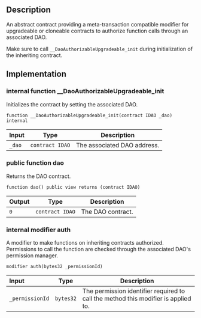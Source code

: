 ## Description

An abstract contract providing a meta-transaction compatible modifier for upgradeable or cloneable contracts to authorize function calls through an associated DAO.

Make sure to call `__DaoAuthorizableUpgradeable_init` during initialization of the inheriting contract.

## Implementation

### internal function \_\_DaoAuthorizableUpgradeable_init

Initializes the contract by setting the associated DAO.

```solidity
function __DaoAuthorizableUpgradeable_init(contract IDAO _dao) internal
```

| Input  | Type            | Description                 |
| :----- | --------------- | --------------------------- |
| `_dao` | `contract IDAO` | The associated DAO address. |

### public function dao

Returns the DAO contract.

```solidity
function dao() public view returns (contract IDAO)
```

| Output | Type            | Description       |
| ------ | --------------- | ----------------- |
| `0`    | `contract IDAO` | The DAO contract. |

### internal modifier auth

A modifier to make functions on inheriting contracts authorized. Permissions to call the function are checked through the associated DAO's permission manager.

```solidity
modifier auth(bytes32 _permissionId)
```

| Input           | Type      | Description                                                                        |
| :-------------- | --------- | ---------------------------------------------------------------------------------- |
| `_permissionId` | `bytes32` | The permission identifier required to call the method this modifier is applied to. |

<!--CONTRACT_END-->
